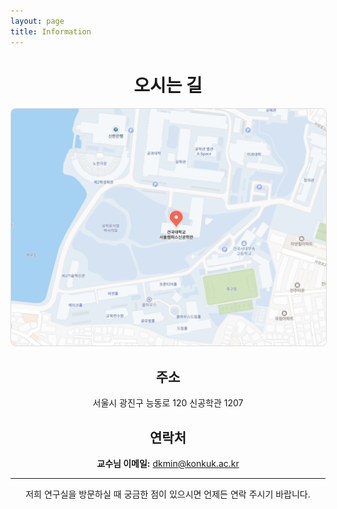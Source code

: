 ```yaml
---
layout: page
title: Information
---
```

<div align="center">

# 오시는 길

<img src="../assets/img/naver_map.png" alt="캠퍼스 지도" style="width: 600px; border: 1px solid #ddd; border-radius: 8px; height: auto;">

##  주소 

서울시 광진구 능동로 120 신공학관 1207

##  연락처 

 **교수님 이메일:** <a href="mailto:dkmin@konkuk.ac.kr">dkmin@konkuk.ac.kr</a>


---

저희 연구실을 방문하실 때 궁금한 점이 있으시면 언제든 연락 주시기 바랍니다.

</div>

